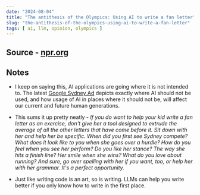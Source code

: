 ```yaml
---
date: "2024-08-04"
title: "The antithesis of the Olympics: Using AI to write a fan letter"
slug: "the-antithesis-of-the-olympics-using-ai-to-write-a-fan-letter"
tags: [ ai, llm, opinion, olympics ]
---
```




## Source - [npr.org][1]

## Notes
* I keep on saying this, AI applications are going where it is not intended to. The latest [Google Sydney Ad][2] depicts exactly where AI should not be used, and how usage of AI in places where it should not be, will affect our current and future human generations.
* This sums it up pretty neatly - _If you do want to help your kid write a fan letter as an exercise, don't give her a tool designed to extrude the average of all the other letters that have come before it. Sit down with her and help her be specific. When did you first see Sydney compete? What does it look like to you when she goes over a hurdle? How do you feel when you see her perform? Do you like her stance? The way she hits a finish line? Her smile when she wins? What do you love about running? And sure, go over spelling with her if you want, too, or help her with her grammar. It's a perfect opportunity._
* Just like writing code is an art, so is writing. LLMs can help you write better if you only know how to write in the first place.



   [1]: https://www.npr.org/2024/07/30/nx-s1-5056201/google-olympics-ai-ad
   [2]: https://www.youtube.com/watch?v=NgtHJKn0Mck
